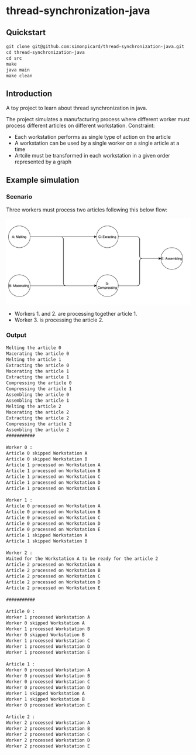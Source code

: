 # thread-synchronization-java

## Quickstart

```
git clone git@github.com:simonpicard/thread-synchronization-java.git
cd thread-synchronization-java
cd src
make
java main
make clean
```

## Introduction

A toy project to learn about thread synchronization in java.

The project simulates a manufacturing process where different worker must process different articles on different workstation.
Constraint:
- Each workstation performs as single type of action on the article
- A workstation can be used by a single worker on a single article at a time
- Artcile must be transformed in each workstation in a given order represented by a graph

## Example simulation
### Scenario

Three workers must process two articles following this below flow:

![article flow](doc/article_flow.png)


- Workers 1. and 2. are processing together article 1.
- Worker 3. is processing the article 2.

### Output

```
Melting the article 0
Macerating the article 0
Melting the article 1
Extracting the article 0
Macerating the article 1
Extracting the article 1
Compressing the article 0
Compressing the article 1
Assembling the article 0
Assembling the article 1
Melting the article 2
Macerating the article 2
Extracting the article 2
Compressing the article 2
Assembling the article 2
###########

Worker 0 :
Article 0 skipped Workstation A
Article 0 skipped Workstation B
Article 1 processed on Workstation A
Article 1 processed on Workstation B
Article 1 processed on Workstation C
Article 1 processed on Workstation D
Article 1 processed on Workstation E

Worker 1 :
Article 0 processed on Workstation A
Article 0 processed on Workstation B
Article 0 processed on Workstation C
Article 0 processed on Workstation D
Article 0 processed on Workstation E
Article 1 skipped Workstation A
Article 1 skipped Workstation B

Worker 2 :
Waited for the Workstation A to be ready for the article 2
Article 2 processed on Workstation A
Article 2 processed on Workstation B
Article 2 processed on Workstation C
Article 2 processed on Workstation D
Article 2 processed on Workstation E

###########

Article 0 :
Worker 1 processed Workstation A
Worker 0 skipped Workstation A
Worker 1 processed Workstation B
Worker 0 skipped Workstation B
Worker 1 processed Workstation C
Worker 1 processed Workstation D
Worker 1 processed Workstation E

Article 1 :
Worker 0 processed Workstation A
Worker 0 processed Workstation B
Worker 0 processed Workstation C
Worker 0 processed Workstation D
Worker 1 skipped Workstation A
Worker 1 skipped Workstation B
Worker 0 processed Workstation E

Article 2 :
Worker 2 processed Workstation A
Worker 2 processed Workstation B
Worker 2 processed Workstation C
Worker 2 processed Workstation D
Worker 2 processed Workstation E
```
